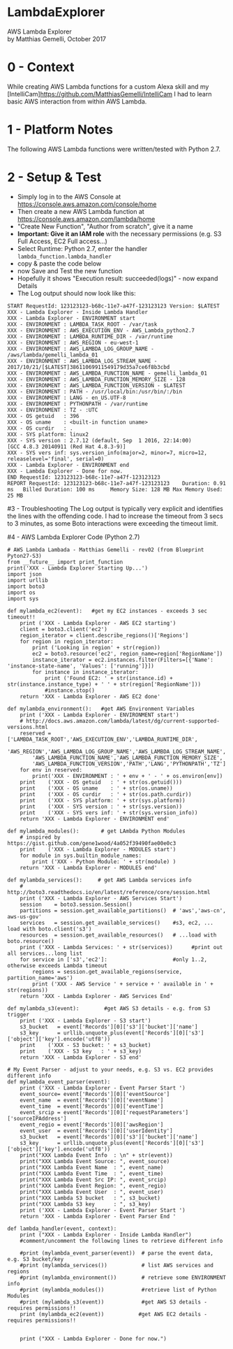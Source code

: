 # LambdaExplorer
AWS Lambda Explorer  
by Matthias Gemelli, October 2017

# 0 - Context
While creating AWS Lambda functions for a custom Alexa skill and my 
[IntelliCam]<https://github.com/MatthiasGemelli/IntelliCam> 
I had to learn basic AWS interaction from within AWS Lambda.

# 1 - Platform Notes
The following AWS Lambda functions were written/tested with Python 2.7.

# 2 - Setup & Test
- Simply log in to the AWS Console at https://console.aws.amazon.com/console/home
- Then create a new AWS Lambda function at https://console.aws.amazon.com/lambda/home
- "Create New Function", "Author from scratch", give it a name
- **Important: Give it an IAM role** with the necessary permissions (e.g. S3 Full Access, EC2 Full access...)
- Select Runtime: Python 2.7, enter the handler `lambda_function.lambda_handler`
- copy & paste the code below
- now Save and Test the new function
- Hopefully it shows "Execution result: succeeded(logs)" - now expand Details
- The Log output should now look like this:
```
START RequestId: 123123123-b68c-11e7-a47f-123123123 Version: $LATEST
XXX - Lambda Explorer - Inside Lambda Handler
XXX - Lambda Explorer - ENVIRONMENT start
XXX - ENVIRONMENT : LAMBDA_TASK_ROOT - /var/task
XXX - ENVIRONMENT : AWS_EXECUTION_ENV - AWS_Lambda_python2.7
XXX - ENVIRONMENT : LAMBDA_RUNTIME_DIR - /var/runtime
XXX - ENVIRONMENT : AWS_REGION - eu-west-1
XXX - ENVIRONMENT : AWS_LAMBDA_LOG_GROUP_NAME - /aws/lambda/gemelli_lambda_01
XXX - ENVIRONMENT : AWS_LAMBDA_LOG_STREAM_NAME - 2017/10/21/[$LATEST]38611069911549179d35a7ce6f8b3cbd
XXX - ENVIRONMENT : AWS_LAMBDA_FUNCTION_NAME - gemelli_lambda_01
XXX - ENVIRONMENT : AWS_LAMBDA_FUNCTION_MEMORY_SIZE - 128
XXX - ENVIRONMENT : AWS_LAMBDA_FUNCTION_VERSION - $LATEST
XXX - ENVIRONMENT : PATH - /usr/local/bin:/usr/bin/:/bin
XXX - ENVIRONMENT : LANG - en_US.UTF-8
XXX - ENVIRONMENT : PYTHONPATH - /var/runtime
XXX - ENVIRONMENT : TZ - :UTC
XXX - OS getuid   : 396
XXX - OS uname    : <built-in function uname>
XXX - OS curdir   : .
XXX - SYS platform: linux2
XXX - SYS version : 2.7.12 (default, Sep  1 2016, 22:14:00) 
[GCC 4.8.3 20140911 (Red Hat 4.8.3-9)]
XXX - SYS vers inf: sys.version_info(major=2, minor=7, micro=12, releaselevel='final', serial=0)
XXX - Lambda Explorer - ENVIRONMENT end
XXX - Lambda Explorer - Done for now.
END RequestId: 123123123-b68c-11e7-a47f-123123123
REPORT RequestId: 123123123-b68c-11e7-a47f-123123123	Duration: 0.91 ms	Billed Duration: 100 ms 	Memory Size: 128 MB	Max Memory Used: 25 MB	
```
#3 - Troubleshooting
The Log output is typically very explicit and identifies the lines with the offending code. 
I had to increase the timeout from 3 secs to 3 minutes, as some Boto interactions were exceeding the timeout limit.

#4 - AWS Lambda Explorer Code (Python 2.7)

```
# AWS Lambda Lambada - Matthias Gemelli - rev02 (from Blueprint Pyton27-S3)
from __future__ import print_function
print('XXX - Lambda Explorer Starting Up...')
import json
import urllib
import boto3
import os
import sys

def mylambda_ec2(event):   #get my EC2 instances - exceeds 3 sec timeout!!
    print ('XXX - Lambda Explorer - AWS EC2 starting')
    client = boto3.client('ec2')
    region_iterator = client.describe_regions()['Regions']
    for region in region_iterator:
        print ('Looking in region' + str(region))
        ec2 = boto3.resource('ec2', region_name=region['RegionName']) 
        instance_iterator = ec2.instances.filter(Filters=[{'Name': 'instance-state-name', 'Values': ['running']}])
        for instance in instance_iterator:
            print ('Found EC2: ' + str(instance.id) + str(instance.instance_type) + ' ' + str(region['RegionName']))
            #instance.stop()
    return 'XXX - Lambda Explorer - AWS EC2 done'

def mylambda_environment():   #get AWS Environment Variables
    print ('XXX - Lambda Explorer - ENVIRONMENT start')
    # http://docs.aws.amazon.com/lambda/latest/dg/current-supported-versions.html
    reserved = ['LAMBDA_TASK_ROOT','AWS_EXECUTION_ENV','LAMBDA_RUNTIME_DIR',
        'AWS_REGION','AWS_LAMBDA_LOG_GROUP_NAME','AWS_LAMBDA_LOG_STREAM_NAME',
        'AWS_LAMBDA_FUNCTION_NAME','AWS_LAMBDA_FUNCTION_MEMORY_SIZE',
        'AWS_LAMBDA_FUNCTION_VERSION','PATH','LANG','PYTHONPATH','TZ']
    for env in reserved:
        print('XXX - ENVIRONMENT : ' + env + ' - ' + os.environ[env])
    print    ('XXX - OS getuid   : ' + str(os.getuid()))
    print    ('XXX - OS uname    : ' + str(os.uname))
    print    ('XXX - OS curdir   : ' + str(os.path.curdir))
    print    ('XXX - SYS platform: ' + str(sys.platform))
    print    ('XXX - SYS version : ' + str(sys.version))
    print    ('XXX - SYS vers inf: ' + str(sys.version_info))
    return 'XXX - Lambda Explorer - ENVIRONMENT end'

def mylambda_modules():       # get LAmbda Python Modules
    # inspired by https://gist.github.com/gene1wood/4a052f39490fae00e0c3
    print    ('XXX - Lambda Explorer - MODULES start')
    for module in sys.builtin_module_names:
        print ('XXX - Python Module: ' + str(module) )
    return 'XXX - Lambda Explorer - MODULES end'

def mylambda_services():     # get AWS Lambda services info
    # http://boto3.readthedocs.io/en/latest/reference/core/session.html
    print ('XXX - Lambda Explorer - AWS Services Start')
    session    = boto3.session.Session()
    partitions = session.get_available_partitions()  # 'aws','aws-cn', aws-us-gov'
    services   = session.get_available_services()    #s3, ec2, ... load with boto.client('s3')
    resources  = session.get_available_resources()   # ...load with boto.resource()
    print ('XXX - Lambda Services: ' + str(services))      #print out all services...long list
    for service in ['s3','ec2']:                     #only 1..2, otherwise exceeds Lambda timeout
        regions = session.get_available_regions(service, partition_name='aws')
        print ('XXX - AWS Service ' + service + ' available in ' + str(regions))
    return 'XXX - Lambda Explorer - AWS Services End'

def mylambda_s3(event):        #get AWS S3 details - e.g. from S3 trigger
    print ('XXX - Lambda Explorer - S3 start')
    s3_bucket   = event['Records'][0]['s3']['bucket']['name']
    s3_key      = urllib.unquote_plus(event['Records'][0]['s3']['object']['key'].encode('utf8'))
    print    ('XXX - S3 bucket: ' + s3_bucket)
    print    ('XXX - S3 key   : ' + s3_key)
    return 'XXX - Lambda Explorer - S3 end'

# My Event Parser - adjust to your needs, e.g. S3 vs. EC2 provides different info
def mylambda_event_parser(event):
    print ('XXX - Lambda Explorer - Event Parser Start ')
    event_source= event['Records'][0]['eventSource']
    event_name  = event['Records'][0]['eventName']
    event_time  = event['Records'][0]['eventTime']
    event_srcip = event['Records'][0]['requestParameters']['sourceIPAddress'] 
    event_regio = event['Records'][0]['awsRegion']
    event_user  = event['Records'][0]['userIdentity']
    s3_bucket   = event['Records'][0]['s3']['bucket']['name']
    s3_key      = urllib.unquote_plus(event['Records'][0]['s3']['object']['key'].encode('utf8'))
    print("XXX Lambda Event Info  : \n" + str(event))
    print("XXX Lambda Event Source: ", event_source)
    print("XXX Lambda Event Name  : ", event_name)
    print("XXX Lambda Event Time  : ", event_time)
    print("XXX Lambda Event Src IP: ", event_srcip)
    print("XXX Lambda Event Region: ", event_regio)
    print("XXX Lambda Event User  : ", event_user)
    print("XXX Lambda S3 bucket   : ", s3_bucket)
    print("XXX Lambda S3 key      : ", s3_key)
    print ('XXX - Lambda Explorer - Event Parser Start ')
    return 'XXX - Lambda Explorer - Event Parser End '

def lambda_handler(event, context):
    print ("XXX - Lambda Explorer - Inside Lambda Handler")
    #comment/uncomment the following lines to retrieve different info
    
    #print (mylambda_event_parser(event))  # parse the event data, e.g. S3 bucket/key
    #print (mylambda_services())           # list AWS services and regions
    #print (mylambda_environment())        # retrieve some ENVIRONMENT info
    #print (mylambda_modules())            #retrieve list of Python Modules
    #print (mylambda_s3(event))            #get AWS S3 details - requires permissions!!
    print (mylambda_ec2(event))           #get AWS EC2 details - requires permissions!!


    print ("XXX - Lambda Explorer - Done for now.")
```












